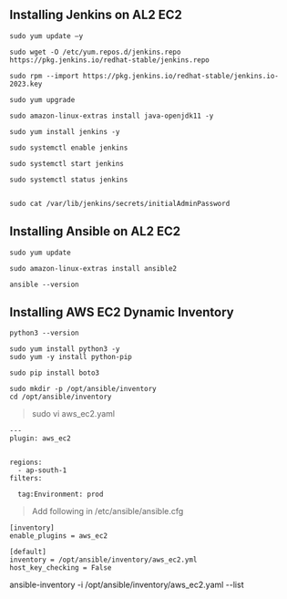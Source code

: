 
## Installing Jenkins on AL2 EC2
```
sudo yum update –y

sudo wget -O /etc/yum.repos.d/jenkins.repo https://pkg.jenkins.io/redhat-stable/jenkins.repo

sudo rpm --import https://pkg.jenkins.io/redhat-stable/jenkins.io-2023.key

sudo yum upgrade

sudo amazon-linux-extras install java-openjdk11 -y

sudo yum install jenkins -y

sudo systemctl enable jenkins

sudo systemctl start jenkins

sudo systemctl status jenkins


sudo cat /var/lib/jenkins/secrets/initialAdminPassword
```

## Installing Ansible on AL2 EC2
```
sudo yum update

sudo amazon-linux-extras install ansible2

ansible --version
```

## Installing AWS EC2 Dynamic Inventory
```
python3 --version

sudo yum install python3 -y
sudo yum -y install python-pip

sudo pip install boto3

sudo mkdir -p /opt/ansible/inventory
cd /opt/ansible/inventory
```
> sudo vi aws_ec2.yaml
```
---
plugin: aws_ec2


regions:
  - ap-south-1
filters:

  tag:Environment: prod
  ```
  
>Add following in /etc/ansible/ansible.cfg
```
[inventory]
enable_plugins = aws_ec2

[default]
inventory = /opt/ansible/inventory/aws_ec2.yml
host_key_checking = False
```
ansible-inventory -i /opt/ansible/inventory/aws_ec2.yaml --list
  
